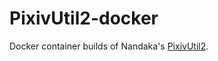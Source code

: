 # PixivUtil2-docker

Docker container builds of Nandaka's [PixivUtil2](https://github.com/Nandaka/PixivUtil2/).
